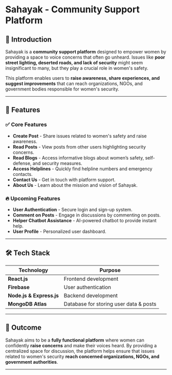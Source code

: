 # Sahayak - Community Support Platform

## 🌟 Introduction
Sahayak is a **community support platform** designed to empower women by providing a space to voice concerns that often go unheard. Issues like **poor street lighting, deserted roads, and lack of security** might seem insignificant to many, but they play a crucial role in women's safety. 

This platform enables users to **raise awareness, share experiences, and suggest improvements** that can reach organizations, NGOs, and government bodies responsible for women's security.

---

## 🚀 Features
### ✅ **Core Features**
- **Create Post** - Share issues related to women's safety and raise awareness.
- **Read Posts** - View posts from other users highlighting security concerns.
- **Read Blogs** - Access informative blogs about women’s safety, self-defense, and security measures.
- **Access Helplines** - Quickly find helpline numbers and emergency contacts.
- **Contact Us** - Get in touch with platform support.
- **About Us** - Learn about the mission and vision of Sahayak.

### 🔥 **Upcoming Features**
- **User Authentication** - Secure login and sign-up system.
- **Comment on Posts** - Engage in discussions by commenting on posts.
- **Helper Chatbot Assistance** - AI-powered chatbot to provide instant help.
- **User Profile** - Personalized user dashboard.

---

## 🛠️ Tech Stack
| **Technology** | **Purpose** |
|--------------|-----------|
| **React.js** | Frontend development |
| **Firebase** | User authentication |
| **Node.js & Express.js** | Backend development |
| **MongoDB Atlas** | Database for storing user data & posts |

---

## 🎯 Outcome
Sahayak aims to be a **fully functional platform** where women can confidently **raise concerns** and make their voices heard. By providing a centralized space for discussion, the platform helps ensure that issues related to women's security **reach concerned organizations, NGOs, and government authorities**.

---
